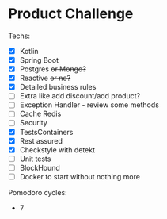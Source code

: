 # Product Challenge

Techs:
- [X] Kotlin
- [X] Spring Boot
- [X] Postgres ~~or Mongo?~~
- [X] Reactive ~~or no?~~
- [X] Detailed business rules 
- [ ] Extra like add discount/add product?
- [ ] Exception Handler - review some methods
- [ ] Cache Redis
- [ ] Security
- [X] TestsContainers
- [X] Rest assured
- [X] Checkstyle with detekt
- [ ] Unit tests  
- [ ] BlockHound
- [ ] Docker to start without nothing more

Pomodoro cycles:
- 7

